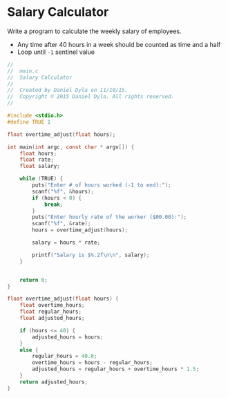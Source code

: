 Salary Calculator
=================

Write a program to calculate the weekly salary of employees.

- Any time after 40 hours in a week should be counted as time and a half
- Loop until `-1` sentinel value

``` c
//
//  main.c
//  Salary Calculator
//
//  Created by Daniel Dyla on 11/10/15.
//  Copyright © 2015 Daniel Dyla. All rights reserved.
//

#include <stdio.h>
#define TRUE 1

float overtime_adjust(float hours);

int main(int argc, const char * argv[]) {
    float hours;
    float rate;
    float salary;

    while (TRUE) {
        puts("Enter # of hours worked (-1 to end):");
        scanf("%f", &hours);
        if (hours < 0) {
            break;
        }
        puts("Enter hourly rate of the worker ($00.00):");
        scanf("%f", &rate);
        hours = overtime_adjust(hours);

        salary = hours * rate;

        printf("Salary is $%.2f\n\n", salary);
    }


    return 0;
}

float overtime_adjust(float hours) {
    float overtime_hours;
    float regular_hours;
    float adjusted_hours;

    if (hours <= 40) {
        adjusted_hours = hours;
    }
    else {
        regular_hours = 40.0;
        overtime_hours = hours - regular_hours;
        adjusted_hours = regular_hours + overtime_hours * 1.5;
    }
    return adjusted_hours;
}
```
